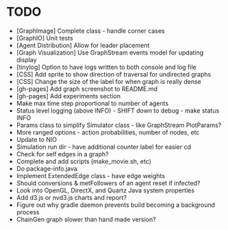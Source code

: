 TODO
====
- [GraphImage] Complete class - handle corner cases
- [GraphIO] Unit tests
- [Agent Distribution] Allow for leader placement
- [Graph Visualization] Use GraphStream events model for updating display
- [tinylog] Option to have logs written to both console and log file
- [CSS] Add sprite to show direction of traversal for undirected graphs
- [CSS] Change the size of the label for when graph is really dense
- [gh-pages] Add graph screenshot to README.md
- [gh-pages] Add experiments section
- Make max time step proportional to number of agents
- Status level logging (above INFO) - SHIFT down to debug - make status INFO
- Params class to simplify Simulator class - like GraphStream PlotParams?
- More ranged options - action probabilities, number of nodes, etc
- Update to NIO
- Simulation run dir - have additional counter label for easier cd
- Check for self edges in a graph?
- Complete and add scripts (make_movie.sh, etc)
- Do package-info.java
- Implement ExtendedEdge class - have edge weights
- Should conversions & metFollowers of an agent reset if infected?
- Look into OpenGL, DirectX, and Quartz Java system properties
- Add d3.js or nvd3.js charts and report?
- Figure out why gradle daemon prevents build becoming a background process
- ChainGen graph slower than hand made version?
